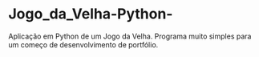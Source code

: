 # Jogo_da_Velha-Python-
Aplicação em Python de um Jogo da Velha. 
Programa muito simples para um começo de desenvolvimento de portfólio.
